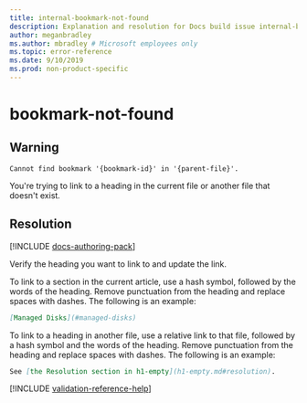 ```yaml
---
title: internal-bookmark-not-found
description: Explanation and resolution for Docs build issue internal-bookmark-not-found
author: meganbradley
ms.author: mbradley # Microsoft employees only
ms.topic: error-reference
ms.date: 9/10/2019
ms.prod: non-product-specific
---
```

# bookmark-not-found

## Warning

`Cannot find bookmark '{bookmark-id}' in '{parent-file}'.`

You're trying to link to a heading in the current file or another file that doesn't exist.

## Resolution

[!INCLUDE [docs-authoring-pack](includes/docs-authoring-pack.md)]

Verify the heading you want to link to and update the link.

To link to a section in the current article, use a hash symbol, followed by the words of the heading. Remove punctuation from the heading and replace spaces with dashes. The following is an example:

```markdown
[Managed Disks](#managed-disks)
```

To link to a heading in another file, use a relative link to that file, followed by a hash symbol and the words of the heading. Remove punctuation from the heading and replace spaces with dashes. The following is an example:

```markdown
See [the Resolution section in h1-empty](h1-empty.md#resolution).
```

<!--make sure to add this file to your includes folder and verify the path-->
[!INCLUDE [validation-reference-help](includes/validation-reference-help.md)]
